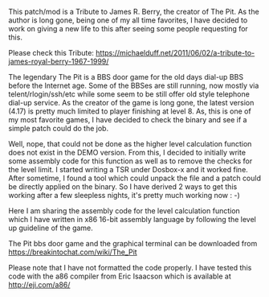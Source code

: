 This patch/mod is a Tribute to James R. Berry, the creator of The Pit.
As the author is long gone, being one of my all time favorites, I have decided to work on giving a new life to this after seeing some people requesting for this.

Please check this Tribute: https://michaelduff.net/2011/06/02/a-tribute-to-james-royal-berry-1967-1999/

The legendary The Pit is a BBS door game for the old days dial-up BBS before the Internet age. Some of the BBSes are still running, now mostly via telent/rlogin/ssh/etc while some seem to be still offer old style telephone dial-up service.
As the creator of the game is long gone, the latest version (4.17) is pretty much limited to player finishing at level 8. As, this is one of my most favorite games, I have decided to check the binary and see if a simple patch could do the job.

Well, nope, that could not be done as the higher level calculation function does not exist in the DEMO version. From this, I decided to initially write some assembly code for this function as well as to remove the checks for the level limit. I started writing a TSR under Dosbox-x and it worked fine. After sometime, I found a tool which could unpack the file and a patch could be directly applied on the binary. So I have derived 2 ways to get this working after a few sleepless nights, it's pretty much working now : -)

Here I am sharing the assembly code for the level calculation function which I have written in x86 16-bit assembly language by following the level up guideline of the game.


The Pit bbs door game and the graphical terminal can be downloaded from https://breakintochat.com/wiki/The_Pit

Please note that I have not formatted the code properly. I have tested this code with the a86 compiler from Eric Isaacson which is available at http://eji.com/a86/









